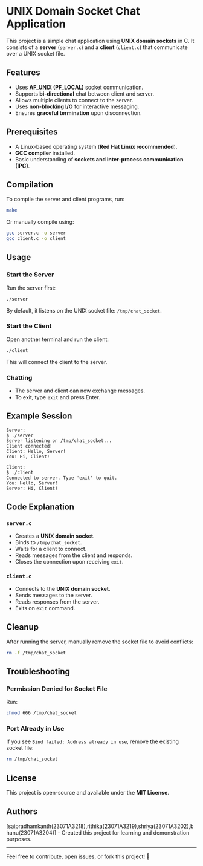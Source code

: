 # UNIX Domain Socket Chat Application

This project is a simple chat application using **UNIX domain sockets** in C. It consists of a **server** (`server.c`) and a **client** (`client.c`) that communicate over a UNIX socket file.

## Features
- Uses **AF_UNIX (PF_LOCAL)** socket communication.
- Supports **bi-directional** chat between client and server.
- Allows multiple clients to connect to the server.
- Uses **non-blocking I/O** for interactive messaging.
- Ensures **graceful termination** upon disconnection.

## Prerequisites
- A Linux-based operating system (**Red Hat Linux recommended**).
- **GCC compiler** installed.
- Basic understanding of **sockets and inter-process communication (IPC)**.

## Compilation
To compile the server and client programs, run:
```sh
make
```
Or manually compile using:
```sh
gcc server.c -o server
gcc client.c -o client
```

## Usage
### Start the Server
Run the server first:
```sh
./server
```
By default, it listens on the UNIX socket file: `/tmp/chat_socket`.

### Start the Client
Open another terminal and run the client:
```sh
./client
```
This will connect the client to the server.

### Chatting
- The server and client can now exchange messages.
- To exit, type `exit` and press Enter.

## Example Session
```
Server:
$ ./server
Server listening on /tmp/chat_socket...
Client connected!
Client: Hello, Server!
You: Hi, Client!
```

```
Client:
$ ./client
Connected to server. Type 'exit' to quit.
You: Hello, Server!
Server: Hi, Client!
```

## Code Explanation
### `server.c`
- Creates a **UNIX domain socket**.
- Binds to `/tmp/chat_socket`.
- Waits for a client to connect.
- Reads messages from the client and responds.
- Closes the connection upon receiving `exit`.

### `client.c`
- Connects to the **UNIX domain socket**.
- Sends messages to the server.
- Reads responses from the server.
- Exits on `exit` command.

## Cleanup
After running the server, manually remove the socket file to avoid conflicts:
```sh
rm -f /tmp/chat_socket
```

## Troubleshooting
### **Permission Denied for Socket File**
Run:
```sh
chmod 666 /tmp/chat_socket
```

### **Port Already in Use**
If you see `Bind failed: Address already in use`, remove the existing socket file:
```sh
rm /tmp/chat_socket
```

## License
This project is open-source and available under the **MIT License**.

## Authors
[saipradhamkanth(23071A3218),rithika(23071A3219),shriya(23071A3202),bhanu(23071A3204)] - Created this project for learning and demonstration purposes.

---
Feel free to contribute, open issues, or fork this project! 🚀

